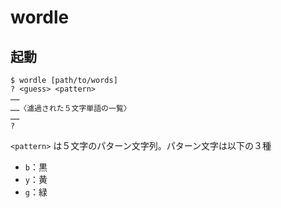 # wordle

## 起動

```shell-session
$ wordle [path/to/words]
? <guess> <pattern>
……
……〈濾過された５文字単語の一覧〉
……
?
```
`<pattern>` は５文字のパターン文字列。パターン文字は以下の３種
- `b`：黒
- `y`：黄
- `g`：緑
